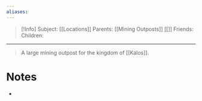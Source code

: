```yaml
---
aliases: 
---
```

> [!Info]
> Subject: [[Locations]]
> Parents: [[Mining Outposts]] [[]]
> Friends: 
> Children: 
---
> A large mining outpost for the kingdom of [[Kalos]].

# Notes
- 